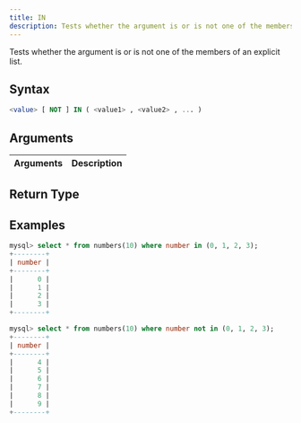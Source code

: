 ```yaml
---
title: IN
description: Tests whether the argument is or is not one of the members of an explicit list
---
```


Tests whether the argument is or is not one of the members of an explicit list.

## Syntax

```sql
<value> [ NOT ] IN ( <value1> , <value2> , ... )
```

## Arguments

| Arguments   | Description |
| ----------- | ----------- |

## Return Type


## Examples

```sql
mysql> select * from numbers(10) where number in (0, 1, 2, 3);
+--------+
| number |
+--------+
|      0 |
|      1 |
|      2 |
|      3 |
+--------+

mysql> select * from numbers(10) where number not in (0, 1, 2, 3);
+--------+
| number |
+--------+
|      4 |
|      5 |
|      6 |
|      7 |
|      8 |
|      9 |
+--------+
```
